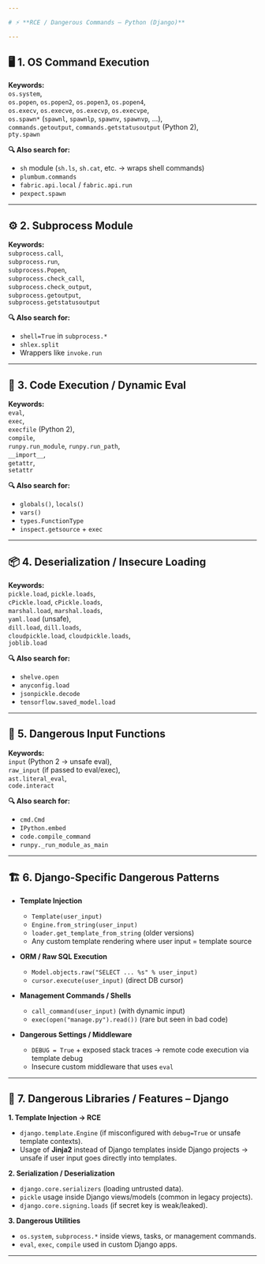```yaml
---

# ⚡️ **RCE / Dangerous Commands – Python (Django)**

---
```


## 🖥️ **1. OS Command Execution**

**Keywords:**  
`os.system`,  
`os.popen`, `os.popen2`, `os.popen3`, `os.popen4`,  
`os.execv`, `os.execve`, `os.execvp`, `os.execvpe`,  
`os.spawn*` (`spawnl`, `spawnlp`, `spawnv`, `spawnvp`, …),  
`commands.getoutput`, `commands.getstatusoutput` (Python 2),  
`pty.spawn`

**🔍 Also search for:**

- `sh` module (`sh.ls`, `sh.cat`, etc. → wraps shell commands)  
- `plumbum.commands`  
- `fabric.api.local` / `fabric.api.run`  
- `pexpect.spawn`  

---

## ⚙️ **2. Subprocess Module**

**Keywords:**  
`subprocess.call`,  
`subprocess.run`,  
`subprocess.Popen`,  
`subprocess.check_call`,  
`subprocess.check_output`,  
`subprocess.getoutput`,  
`subprocess.getstatusoutput`

**🔍 Also search for:**

- `shell=True` in `subprocess.*`  
- `shlex.split`  
- Wrappers like `invoke.run`  

---

## 📜 **3. Code Execution / Dynamic Eval**

**Keywords:**  
`eval`,  
`exec`,  
`execfile` (Python 2),  
`compile`,  
`runpy.run_module`, `runpy.run_path`,  
`__import__`,  
`getattr`,  
`setattr`

**🔍 Also search for:**

- `globals()`, `locals()`  
- `vars()`  
- `types.FunctionType`  
- `inspect.getsource` + `exec`  

---

## 📦 **4. Deserialization / Insecure Loading**

**Keywords:**  
`pickle.load`, `pickle.loads`,  
`cPickle.load`, `cPickle.loads`,  
`marshal.load`, `marshal.loads`,  
`yaml.load` (unsafe),  
`dill.load`, `dill.loads`,  
`cloudpickle.load`, `cloudpickle.loads`,  
`joblib.load`

**🔍 Also search for:**

- `shelve.open`  
- `anyconfig.load`  
- `jsonpickle.decode`  
- `tensorflow.saved_model.load`  

---

## 📝 **5. Dangerous Input Functions**

**Keywords:**  
`input` (Python 2 → unsafe eval),  
`raw_input` (if passed to eval/exec),  
`ast.literal_eval`,  
`code.interact`

**🔍 Also search for:**

- `cmd.Cmd`  
- `IPython.embed`  
- `code.compile_command`  
- `runpy._run_module_as_main`  

---

## 🏗️ **6. Django-Specific Dangerous Patterns**

- **Template Injection**
  - `Template(user_input)`  
  - `Engine.from_string(user_input)`  
  - `loader.get_template_from_string` (older versions)  
  - Any custom template rendering where user input = template source  

- **ORM / Raw SQL Execution**
  - `Model.objects.raw("SELECT ... %s" % user_input)`  
  - `cursor.execute(user_input)` (direct DB cursor)  

- **Management Commands / Shells**
  - `call_command(user_input)` (with dynamic input)  
  - `exec(open("manage.py").read())` (rare but seen in bad code)  

- **Dangerous Settings / Middleware**
  - `DEBUG = True` + exposed stack traces → remote code execution via template debug  
  - Insecure custom middleware that uses `eval`  

---

## 🚨 **7. Dangerous Libraries / Features – Django**

**1. Template Injection → RCE**  
- `django.template.Engine` (if misconfigured with `debug=True` or unsafe template contexts).  
- Usage of **Jinja2** instead of Django templates inside Django projects → unsafe if user input goes directly into templates.  

**2. Serialization / Deserialization**  
- `django.core.serializers` (loading untrusted data).  
- `pickle` usage inside Django views/models (common in legacy projects).  
- `django.core.signing.loads` (if secret key is weak/leaked).  

**3. Dangerous Utilities**  
- `os.system`, `subprocess.*` inside views, tasks, or management commands.  
- `eval`, `exec`, `compile` used in custom Django apps.  

---
